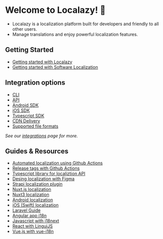 # Welcome to Localazy! 👋
- Localazy is a localization platform built for developers and friendly to all other users.
- Manage translations and enjoy powerful localization features.

## Getting Started
* [Getting started with Localazy](https://localazy.com/docs/general/getting-started-with-localazy)
* [Getting started with Software Localization](https://localazy.com/blog/cheatsheet-getting-started-software-localization-tips-tricks)

## Integration options
* [CLI](https://localazy.com/docs/cli/installation)
* [API](https://localazy.com/docs/api/introduction)
* [Android SDK](https://localazy.com/docs/android/localazy-gradle-plugin)
* [iOS SDK](https://localazy.com/docs/ios/installation-and-setup)
* [Typescript SDK](https://github.com/localazy/ts-api)
* [CDN Delivery](https://localazy.com/blog/deliver-translated-files-localazy-cdn-tutorial)
* [Supported file formats](https://localazy.com/docs/cli/upload-reference#supported-file-formats)

*See our [integrations](https://localazy.com/integrations) page for more.*


## Guides & Resources
* [Automated localization using Github Actions](https://localazy.com/blog/automated-localization-github-actions-localazy)
* [Release tags with Github Actions](https://localazy.com/blog/release-tags-management-github-actions)
* [Typescript library for localiztion API](https://localazy.com/blog/typescript-library-for-localazys-api)
* [Desing localization with Figma](https://localazy.com/blog/design-localization-with-localazy-figma-plugin)
* [Strapi localization plugin](https://localazy.com/blog/how-to-strapi-localization-with-localazy)
* [Nuxt.js localization](https://localazy.com/blog/how-to-use-nuxt-i18n-localazy-nuxt-projects-localization)
* [Nuxt3 localization](https://localazy.com/blog/how-to-localize-nuxt-v3-using-localazy)
* [Android localization](https://localazy.com/blog/quick-guide-to-android-localization-localazy)
* [iOS (Swift) localization](https://localazy.com/blog/integrate-localazy-ios-apps-localization-tutorial)
* [Laravel Guide](https://localazy.com/blog/laravel-multilingual-i18n-php-localazy)
* [Angular app i18n](https://localazy.com/blog/localize-angular-app-i18n-l10n-localazy)
* [Javascript with i18next](https://localazy.com/blog/javascript-app-localization-i18next-localazy)
* [React with LinguiJS](https://localazy.com/blog/how-to-localise-your-react-app-with-linguijs-and-localazy)
* [Vue.js with vue-i18n](https://localazy.com/blog/how-to-localize-vuejs-app-with-vue-i18n-and-localazy)

